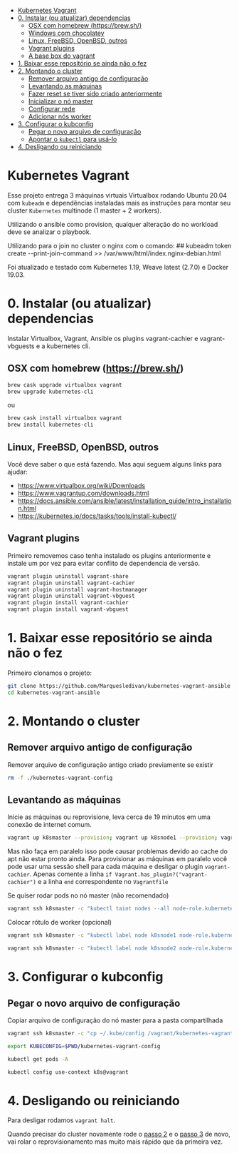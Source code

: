 - [Kubernetes Vagrant](#kubernetes-vagrant)
- [0. Instalar (ou atualizar) dependencias](#0-instalar-ou-atualizar-dependencias)
  * [OSX com homebrew (https://brew.sh/)](#osx-com-homebrew-httpsbrewsh)
  * [Windows com chocolatey](#windows-com-chocolatey)
  * [Linux, FreeBSD, OpenBSD, outros](#linux-freebsd-openbsd-outros)
  * [Vagrant plugins](#vagrant-plugins)
  * [A base box do vagrant](#a-base-box-do-vagrant)
- [1. Baixar esse repositório se ainda não o fez](#1-baixar-esse-repositório-se-ainda-não-o-fez)
- [2. Montando o cluster](#2-montando-o-cluster)
  * [Remover arquivo antigo de configuração](#remover-arquivo-antigo-de-configuração)
  * [Levantando as máquinas](#levantando-as-máquinas)
  * [Fazer reset se tiver sido criado anteriormente](#fazer-reset-se-tiver-sido-criado-anteriormente)
  * [Inicializar o nó master](#inicializar-o-nó-master)
  * [Configurar rede](#configurar-rede)
  * [Adicionar nós worker](#adicionar-nós-worker)
- [3. Configurar o kubconfig](#3-configurar-o-kubconfig)
  * [Pegar o novo arquivo de configuração](#pegar-o-novo-arquivo-de-configuração)
  * [Apontar o `kubectl` para usá-lo](#apontar-o-kubectl-para-usá-lo)
- [4. Desligando ou reiniciando](#4-desligando-ou-reiniciando)


# Kubernetes Vagrant

Esse projeto entrega 3 máquinas virtuais Virtualbox rodando Ubuntu 20.04 com `kubeadm` e dependências instaladas mais as instruções para montar seu cluster `Kubernetes` multinode (1 master + 2 workers).

Utilizando o ansible como provision, qualquer alteração do no workload deve se analizar o playbook.

Utilizando para o join no cluster o nginx com o comando: ## kubeadm token create --print-join-command >> /var/www/html/index.nginx-debian.html

Foi atualizado e testado com Kubernetes 1.19, Weave latest (2.7.0) e Docker 19.03.

# 0. Instalar (ou atualizar) dependencias

Instalar Virtualbox, Vagrant, Ansible os plugins vagrant-cachier e vagrant-vbguests e a kubernetes cli.

## OSX com homebrew (https://brew.sh/)

~~~bash
brew cask upgrade virtualbox vagrant
brew upgrade kubernetes-cli
~~~

ou

~~~bash
brew cask install virtualbox vagrant
brew install kubernetes-cli
~~~
## Linux, FreeBSD, OpenBSD, outros

Você deve saber o que está fazendo. Mas aqui seguem alguns links para ajudar:

- https://www.virtualbox.org/wiki/Downloads
- https://www.vagrantup.com/downloads.html
- https://docs.ansible.com/ansible/latest/installation_guide/intro_installation.html
- https://kubernetes.io/docs/tasks/tools/install-kubectl/

## Vagrant plugins

Primeiro removemos caso tenha instalado os plugins anteriormente e instale um por vez para evitar conflito de dependencia de versão.

~~~bash
vagrant plugin uninstall vagrant-share
vagrant plugin uninstall vagrant-cachier
vagrant plugin uninstall vagrant-hostmanager
vagrant plugin uninstall vagrant-vbguest
vagrant plugin install vagrant-cachier
vagrant plugin install vagrant-vbguest
~~~

# 1. Baixar esse repositório se ainda não o fez

Primeiro clonamos o projeto:

~~~bash
git clone https://github.com/Marquesledivan/kubernetes-vagrant-ansible
cd kubernetes-vagrant-ansible
~~~

# 2. Montando o cluster

## Remover arquivo antigo de configuração

Remover arquivo de configuração antigo criado previamente se existir

~~~bash
rm -f ./kubernetes-vagrant-config
~~~

## Levantando as máquinas

Inicie as máquinas ou reprovisione, leva cerca de 19 minutos em uma conexão de internet comum.

~~~bash
vagrant up k8smaster --provision; vagrant up k8snode1 --provision; vagrant up k8snode2 --provision
~~~

Mas não faça em paralelo isso pode causar problemas devido ao cache do apt não estar pronto ainda. Para provisionar as máquinas em paralelo você pode usar uma sessão shell para cada máquina e desligar o plugin `vagrant-cachier`. Apenas comente a linha `if Vagrant.has_plugin?("vagrant-cachier")` e a linha `end`  correspondente no `Vagrantfile`


Se quiser rodar pods no nó master (não recomendado)

~~~bash
vagrant ssh k8smaster -c "kubectl taint nodes --all node-role.kubernetes.io/master- "
~~~

Colocar rótulo de worker (opcional)

~~~bash
vagrant ssh k8smaster -c "kubectl label node k8snode1 node-role.kubernetes.io/node="
~~~

~~~bash
vagrant ssh k8smaster -c "kubectl label node k8snode2 node-role.kubernetes.io/node="
~~~

# 3. Configurar o kubconfig

## Pegar o novo arquivo de configuração

Copiar arquivo de configuração do nó master para a pasta compartilhada

~~~bash
vagrant ssh k8smaster -c "cp ~/.kube/config /vagrant/kubernetes-vagrant-config"

export KUBECONFIG=$PWD/kubernetes-vagrant-config

kubectl get pods -A

kubectl config use-context k8s@vagrant

~~~

# 4. Desligando ou reiniciando

Para desligar rodamos `vagrant halt`.

Quando precisar do cluster novamente rode o [passo 2](#2-montando-o-cluster) e o [passo 3](#3-configurar-o-kubconfig) de novo, vai rolar o reprovisionamento mas muito mais rápido que da primeira vez.
